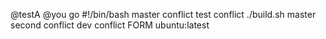 @testA
@you go
#!/bin/bash
master conflict
test conflict
./build.sh
master second conflict
dev conflict
FORM ubuntu:latest
